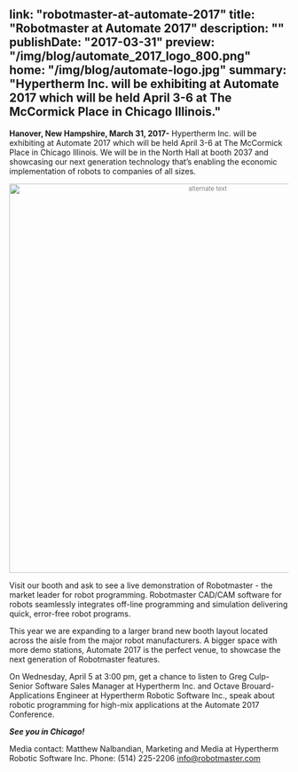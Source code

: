 link: "robotmaster-at-automate-2017"
title: "Robotmaster at Automate 2017"
description: ""
publishDate: "2017-03-31"
preview: "/img/blog/automate_2017_logo_800.png"
home: "/img/blog/automate-logo.jpg"
summary: "Hypertherm Inc. will be exhibiting at Automate 2017 which will be held April 3-6 at The McCormick Place in Chicago Illinois."
---
**Hanover, New Hampshire, March 31, 2017-** Hypertherm Inc. will be exhibiting at Automate 2017 which will be held April 3-6 at The McCormick Place in Chicago Illinois. We will be in the North Hall at booth 2037 and showcasing our next generation technology that’s enabling the economic implementation of robots to companies of all sizes. 

<div style="font-size:80%; text-align: center; float:center;margin-bottom: 1em;color:grey;"><img src="/img/blog/automate-2017.png" alt="alternate text" style="width:700px; display: block;margin-bottom: 0.2em; margin-left: auto; margin-right: auto;"></div>

Visit our booth and ask to see a live demonstration of Robotmaster - the market leader for robot programming. Robotmaster CAD/CAM software for robots seamlessly integrates off-line programming and simulation delivering quick, error-free robot programs.

This year we are expanding to a larger brand new booth layout located across the aisle from the major robot manufacturers.  A bigger space with more demo stations, Automate 2017 is the perfect venue, to showcase the next generation of Robotmaster features. 

On Wednesday, April 5 at 3:00 pm, get a chance to listen to Greg Culp- Senior Software Sales Manager at Hypertherm Inc. and Octave Brouard- Applications Engineer at Hypertherm Robotic Software Inc., speak about robotic programming for high-mix applications at the Automate 2017 Conference.

***See you in Chicago!***

Media contact: Matthew Nalbandian, Marketing and Media at Hypertherm Robotic Software Inc. Phone: (514) 225-2206 info@robotmaster.com
